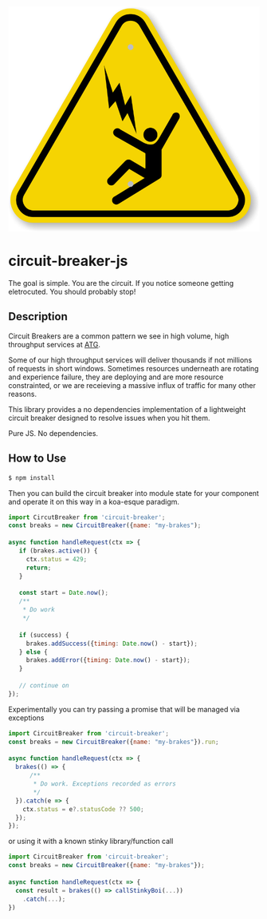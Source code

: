![image](.docs/iso-electrocution-voltage-hazard-symbol.png)  
# circuit-breaker-js

The goal is simple. You are the circuit. If you notice someone getting 
eletrocuted. You should probably stop!

## Description

Circuit Breakers are a common pattern we see in high volume, high throughput 
services at [ATG](https://www.accretivetg.com/).

Some of our high throughput services will deliver thousands if not millions of
requests in short windows. Sometimes resources underneath are rotating and experience failure,
they are deploying and are more resource constrainted, or we are receieving a massive influx of
traffic for many other reasons.

This library provides a no dependencies implementation of a lightweight circuit breaker
designed to resolve issues when you hit them.

Pure JS. No dependencies.

## How to Use

```bash
$ npm install 
```

Then you can build the circuit breaker into module state for your component and operate
it on this way in a koa-esque paradigm.

```javascript
import CircutBreaker from 'circuit-breaker';
const breaks = new CircuitBreaker({name: "my-brakes");

async function handleRequest(ctx => {
   if (brakes.active()) {
     ctx.status = 429;
     return;
   }
  
   const start = Date.now();
   /**
    * Do work
    */
   
   if (success) {
     brakes.addSuccess({timing: Date.now() - start});
   } else {
     brakes.addError({timing: Date.now() - start});
   }
   
   // continue on
});
```

Experimentally you can try passing a promise that will be managed via exceptions

```javascript
import CircuitBreaker from 'circuit-breaker';
const breaks = new CircuitBreaker({name: "my-brakes"}).run;

async function handleRequest(ctx => { 
  brakes(() => {
      /**
       * Do work. Exceptions recorded as errors
       */
  }).catch(e => {
    ctx.status = e?.statusCode ?? 500;
  });
});

```

or using it with a known stinky library/function call

```javascript
import CircuitBreaker from 'circuit-breaker';
const breaks = new CircuitBreaker({name: "my-brakes"});

async function handleRequest(ctx => {
  const result = brakes(() => callStinkyBoi(...))
    .catch(...);
})
```
